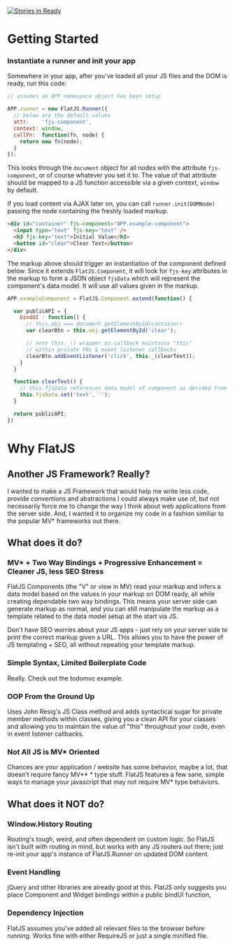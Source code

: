 [![Stories in Ready](https://badge.waffle.io/sankho/flatjs.png?label=ready&title=Ready)](https://waffle.io/sankho/flatjs)

# Getting Started

### Instantiate a runner and init your app

Somewhere in your app, after you've loaded all your JS files and the DOM is ready, run this code:

```javascript
// assumes an APP namespace object has been setup

APP.runner = new FlatJS.Runner({
  // below are the default values
  attr:    'fjs-component',
  context: window,
  callFn:  function(fn, node) {
    return new fn(node);
  }
});
```

This looks through the `document` object for all nodes with the attribute `fjs-component`, or of course whatever you set it to. The value of that attribute should be mapped to a JS function accessible via a given context, `window` by default.

If you load content via AJAX later on, you can call `runner.init(DOMNode)` passing the node containing the freshly loaded markup.

```html
<div id="container" fjs-component="APP.example-component">
  <input type="text" fjs-key="text" />
  <h3 fjs-key="text">Initial Value</h3>
  <button id="clear">Clear Text</button>
</div>
```

The markup above should trigger an instantiation of the component defined below. Since it extends `FlatJS.Component`, it will look for `fjs-key` attributes in the markup to form a JSON object `fjsData` which will represent the component's data model. It will use all values given in the markup.

```javascript
APP.exampleComponent = FlatJS.Component.extend(function() {

  var publicAPI = {
    bindUI : function() {
      // this.obj === document.getElementById(container)
      var clearBtn = this.obj.getElementById('clear');

      // note this._() wrapper on callback maintains "this"
      // within private FNs & event listener callbacks
      clearBtn.addEventListener('click', this._(clearText));
    }
  }

  function clearText() {
    // this.fjsData references data model of component as derided from template
    this.fjsData.set('text', '');
  }

  return publicAPI;
})
```

# Why FlatJS

## Another JS Framework? Really?

I wanted to make a JS Framework that would help me write less code, provide conventions and abstractions I could always make use of, but not necessarily force me to change the way I think about web applications from the server side. And, I wanted it to organize my code in a fashion similiar to the popular MV* frameworks out there.

## What does it do?

### MV* + Two Way Bindings + Progressive Enhancement = Cleaner JS, less SEO Stress

FlatJS Components (the "V" or view in MV) read your markup and infers a data model based on the values in your markup on DOM ready, all while creating dependable two way bindings. This means your server side can generate markup as normal, and you can still manipulate the markup as a template related to the data model setup at the start via JS.

Don't have SEO worries about your JS apps - just rely on your server side to print the correct markup given a URL. This allows you to have the power of JS templating + SEO, all without repeating your template markup.

### Simple Syntax, Limited Boilerplate Code

Really. Check out the todomvc example.

### OOP From the Ground Up

Uses John Resig's JS Class method and adds syntactical sugar for private member methods within classes, giving you a clean API for your classes and allowing you to maintain the value of "this" throughout your code, even in event listener callbacks.

### Not All JS is MV* Oriented

Chances are your application / website has some behavior, maybe a lot, that doesn't require fancy MV** * type stuff. FlatJS features a few sane, simple ways to manage your javascript that may not require MV* type behaviors.

## What does it NOT do?

### Window.History Routing

Routing's tough, weird, and often dependent on custom logic. So FlatJS isn't built with routing in mind, but works with any JS routers out there; just re-init your app's instance of FlatJS.Runner on updated DOM content.

### Event Handling

jQuery and other libraries are already good at this. FlatJS only suggests you place Component and Widget bindings within a public bindUI function,

### Dependency Injection

FlatJS assumes you've added all relevant files to the browser before running. Works fine with either RequireJS or just a single minified file.
